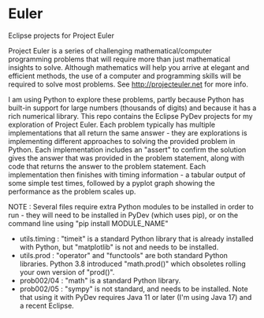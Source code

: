 # Euler
Eclipse projects for Project Euler

Project Euler is a series of challenging mathematical/computer programming problems that will require more than just mathematical insights to solve. Although mathematics will help you arrive at elegant and efficient methods, the use of a computer and programming skills will be required to solve most problems. See http://projecteuler.net for more info.

I am using Python to explore these problems, partly because Python has built-in support for large numbers (thousands of digits) and because it has a rich numerical library. This repo contains the Eclipse PyDev projects for my exploration of Project Euler.  Each problem typically has multiple implementations that all return the same answer - they are explorations is implementing different approaches to solving the provided problem in Python.  Each implementation includes an "assert" to confirm the solution gives the answer that was provided in the problem statement, along with code that returns the answer to the problem statement.  Each implementation then finishes with timing information - a tabular output of some simple test times, followed by a pyplot graph showing the performance as the problem scales up.

NOTE : Several files require extra Python modules to be installed in order to run - they will need to be installed in PyDev (which uses pip), or on the command line using
"pip install MODULE_NAME"

- utils.timing : "timeit" is a standard Python library that is already installed with Python, but "matplotlib" is not and needs to be installed.
- utils.prod : "operator" and "functools" are both standard Python libraries.  Python 3.8 introduced "math.prod()" which obsoletes rolling your own version of "prod()".
- prob002/04 : "math" is a standard Python library.
- prob002/05 : "sympy" is not standard, and needs to be installed.  Note that using it with PyDev requires Java 11 or later (I'm using Java 17) and a recent Eclipse.
